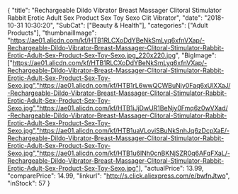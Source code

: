 {
	"title": "Rechargeable  Dildo Vibrator Breast Massager Clitoral Stimulator  Rabbit Erotic Adult Sex Product Sex Toy Sexo Clit Vibrator",
	"date": "2018-10-31 10:30:20",
	"SubCat": ["Beauty & Health"],
	"categories": ["Adult Products"],
	"thumbnailImage": "https://ae01.alicdn.com/kf/HTB1RLCXoDdYBeNkSmLyq6xfnVXap/-Rechargeable-Dildo-Vibrator-Breast-Massager-Clitoral-Stimulator-Rabbit-Erotic-Adult-Sex-Product-Sex-Toy-Sexo.jpg_220x220.jpg",
	"BigImage": ["https://ae01.alicdn.com/kf/HTB1RLCXoDdYBeNkSmLyq6xfnVXap/-Rechargeable-Dildo-Vibrator-Breast-Massager-Clitoral-Stimulator-Rabbit-Erotic-Adult-Sex-Product-Sex-Toy-Sexo.jpg","https://ae01.alicdn.com/kf/HTB1rL6wwQCWBuNjy0Faq6xUlXXaJ/-Rechargeable-Dildo-Vibrator-Breast-Massager-Clitoral-Stimulator-Rabbit-Erotic-Adult-Sex-Product-Sex-Toy-Sexo.jpg","https://ae01.alicdn.com/kf/HTB1iJjDwUR1BeNjy0Fmq6z0wVXad/-Rechargeable-Dildo-Vibrator-Breast-Massager-Clitoral-Stimulator-Rabbit-Erotic-Adult-Sex-Product-Sex-Toy-Sexo.jpg","https://ae01.alicdn.com/kf/HTB1uaVLoviSBuNkSnhJq6zDcpXaE/-Rechargeable-Dildo-Vibrator-Breast-Massager-Clitoral-Stimulator-Rabbit-Erotic-Adult-Sex-Product-Sex-Toy-Sexo.jpg","https://ae01.alicdn.com/kf/HTB1u6lNh0cnBKNjSZR0q6AFqFXaL/-Rechargeable-Dildo-Vibrator-Breast-Massager-Clitoral-Stimulator-Rabbit-Erotic-Adult-Sex-Product-Sex-Toy-Sexo.jpg"],
	"actualPrice": 13.99,
	"comparePrice": 14.99,
	"linkurl": "http://s.click.aliexpress.com/e/bwfnJtwo",
	"inStock": 57
}
